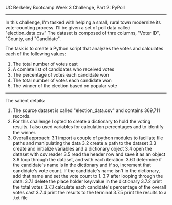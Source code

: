  UC Berkeley Bootcamp
Week 3 Challenge, Part 2: PyPoll

**********************************************************************************************************
In this challenge, I'm tasked with helping a small, rural town modernize its vote-counting process.
I'll be given a set of poll data called "election_data.csv"
The dataset is composed of thre columns, "Voter ID", "County, and "Candidate".

The task is to create a Python script that analyzes the votes and calculates each of the 
following values:

1. The total number of votes cast
2. A comlete list of candidates who received votes
3. The percentage of votes each candidate won
4. The total number of votes each candidate won
5. The winner of the election based on popular vote

**********************************************************************************************************

The salient details:
1. The source dataset is called "election_data.csv" and contains 369,711 records.
2. For this challenge I opted to create a dictionary to hold the voting results. I also used variables for calculation percentages and to identify the winner. 
3. Overall approach:
    3.1 import a couple of python modules to faciliate file paths and manipulating the data
    3.2 create a path to the dataset
    3.3 create and initialize variables and a dictionary object
    3.4 open the dataset with csv.reader
    3.5 read the header row and save it as an object
    3.6 loop through the dataset, and with each iteration:
        3.6.1 determine if the candidate's name is in the dictionary and if so, increment that candidate's vote count.
              If the candidate's name isn't in the dictionary, add that name and set the vote count to 1.
    3.7 after looping through the data:
        3.7.1 delete the place holder key:value in the dictionary
        3.7.2 print the total votes
        3.7.3 calculate each candidate's percentage of the overall votes cast
        3.7.4 print the results to the terminal
        3.7.5 print the results to a .txt file

 

